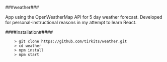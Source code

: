 ###weather###

App using the OpenWeatherMap API for 5 day weather forecast. Developed for personal-instructional reasons in my attempt to learn React.


####Installation#####

```
	> git clone https://github.com/tirkits/weather.git
	> cd weather
	> npm install
	> npm start
```

